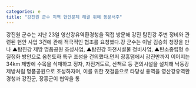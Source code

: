 ```yaml
---
categories: e
title: "강진원 군수 지역 현안문제 해결 위해 동분서주"
---
```

강진원 군수는 지난 23일 영산강유역환경청을 직접 방문해 강진 탐진강 주변 정비와 관련된 현안 사업 3건에 관해 적극적인 협조를 요청했다.강 군수는 이날 김승희 청장을 만나 ▲탐진강 제방 명품공원 조성사업, ▲탐진강 하천시설물 정비사업, ▲탄소중립형 수질정화 방안으로 옴천토하 특구 조성을 건의했다.먼저 장흥댐에서 강진만까지 이어지는 34km 제방에 수목을 식재하고 정자, 자전거도로, 산책로 등 편의시설을 설치해 낙동강 제방처럼 명품공원으로 조성하자며, 이를 위한 첫걸음으로 타당성 용역을 영산강유역환경청과 강진군, 장흥군이 협약을 통